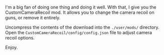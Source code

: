 I'm a big fan of doing one thing and doing it well. With that, I give you the CustomCameraRecoil mod. It allows you to change the camera recoil on guns, or remove it entirely.

Uncompress the contents of the download into the `./user/mods/` directory.  
Open the `CustomCameraRecoil/config/config.json` file to adjust camera recoil options.

Enjoy.